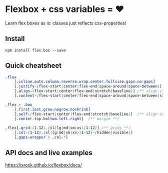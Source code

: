 # Flexbox + css variables = ❤

Learn flex boxes as is: classes just reflects css-properties!

## Install
`npm install flex.box --save`

## Quick cheatsheet
```css
.flex
    [.inline.auto.column.reverse.wrap.center.fullsize.gaps.no-gaps]
    [.justify-(flex-start|center|flex-end|space-around|space-between)] /** justify-content **/
    [.align-(flex-start|center|flex-end|stretch|baseline)] /** align-items **/
    [.content-(flex-start|center|flex-end|space-around|space-between|stretch)] /** align-content **/

.flex > .box
    [.first.last.grow.nogrow.noshrink]
    [.self-(flex-start|center|flex-end|stretch|baseline)]  /** align-self **/
    [.center.top.bottom.left.right]  /** margin **/
    
.flex[.grid-(1-12).(xl|lg|md|sm|xs)(1-12)] /** grids **/
    [.col-(1-12).(xl|lg|md|sm|xs)(1-12)-(hidden|visible)]
    [.gaps-wrapper > .col-*]
```

## API docs and live examples
https://ixrock.github.io/flexbox/docs/
